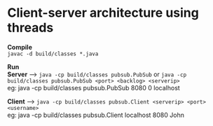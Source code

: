 # Client-server architecture using threads

<b>Compile</b><br>
`javac -d build/classes *.java`

<b>Run</b><br>
<b>Server</b> --> `java -cp build/classes pubsub.PubSub` or `java -cp build/classes pubsub.PubSub <port> <backlog> <serverip>` <br>
eg: java -cp build/classes pubsub.PubSub 8080 0 localhost

<b>Client</b> --> `java -cp build/classes pubsub.Client <serverip> <port> <username>` <br>
eg: java -cp build/classes pubsub.Client localhost 8080 John

